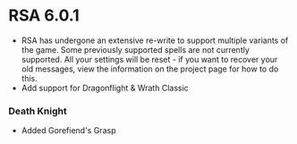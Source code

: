# RSA 6.0.1
* RSA has undergone an extensive re-write to support multiple variants of the game. Some previously supported spells are not currently supported. All your settings will be reset - if you want to recover your old messages, view the information on the project page for how to do this.
* Add support for Dragonflight & Wrath Classic

### Death Knight
* Added Gorefiend's Grasp